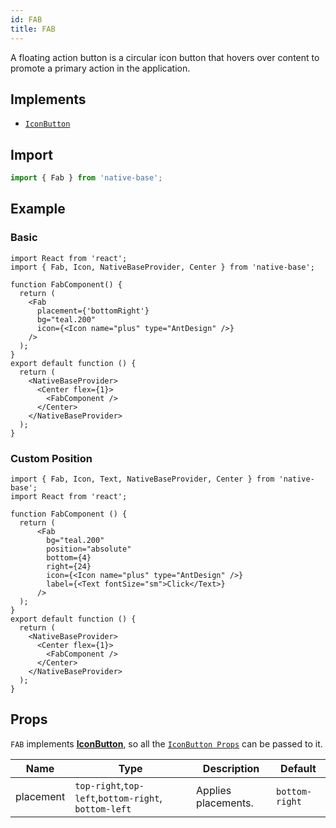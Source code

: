 ```yaml
---
id: FAB
title: FAB
---
```


A floating action button is a circular icon button that hovers over content to promote a primary action in the application.

## Implements

- [`IconButton`](iconButton.md)

## Import

```jsx
import { Fab } from 'native-base';
```

## Example

### Basic

```SnackPlayer name=FAB%20Example
import React from 'react';
import { Fab, Icon, NativeBaseProvider, Center } from 'native-base';

function FabComponent() {
  return (
    <Fab
      placement={'bottomRight'}
      bg="teal.200"
      icon={<Icon name="plus" type="AntDesign" />}
    />
  );
}
export default function () {
  return (
    <NativeBaseProvider>
      <Center flex={1}>
        <FabComponent />
      </Center>
    </NativeBaseProvider>
  );
}
```

### Custom Position

```SnackPlayer name=FAB%20Custom Position
import { Fab, Icon, Text, NativeBaseProvider, Center } from 'native-base';
import React from 'react';

function FabComponent () {
  return (
      <Fab
        bg="teal.200"
        position="absolute"
        bottom={4}
        right={24}
        icon={<Icon name="plus" type="AntDesign" />}
        label={<Text fontSize="sm">Click</Text>}
      />
  );
}
export default function () {
  return (
    <NativeBaseProvider>
      <Center flex={1}>
        <FabComponent />
      </Center>
    </NativeBaseProvider>
  );
}
```

## Props

`FAB` implements **[IconButton](iconButton.md)**, so all the [`IconButton Props`](iconButton.md#props) can be passed to it.

| Name      | Type                                                 | Description         | Default        |
| --------- | ---------------------------------------------------- | ------------------- | -------------- |
| placement | `top-right`,`top-left`,`bottom-right`, `bottom-left` | Applies placements. | `bottom-right` |

